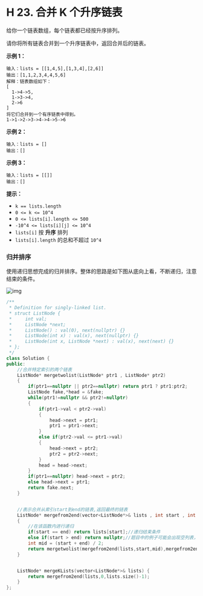 # H 23. 合并 K 个升序链表

给你一个链表数组，每个链表都已经按升序排列。

请你将所有链表合并到一个升序链表中，返回合并后的链表。

 

**示例 1：**

```
输入：lists = [[1,4,5],[1,3,4],[2,6]]
输出：[1,1,2,3,4,4,5,6]
解释：链表数组如下：
[
  1->4->5,
  1->3->4,
  2->6
]
将它们合并到一个有序链表中得到。
1->1->2->3->4->4->5->6
```

**示例 2：**

```
输入：lists = []
输出：[]
```

**示例 3：**

```
输入：lists = [[]]
输出：[]
```

 

**提示：**

- `k == lists.length`
- `0 <= k <= 10^4`
- `0 <= lists[i].length <= 500`
- `-10^4 <= lists[i][j] <= 10^4`
- `lists[i]` 按 **升序** 排列
- `lists[i].length` 的总和不超过 `10^4`





### 归并排序

使用递归思想完成的归并排序。整体的思路是如下图从底向上看，不断递归，注意结束的条件。





![img](https://pic.leetcode-cn.com/6f70a6649d2192cf32af68500915d84b476aa34ec899f98766c038fc9cc54662-image.png)

```cpp
/**
 * Definition for singly-linked list.
 * struct ListNode {
 *     int val;
 *     ListNode *next;
 *     ListNode() : val(0), next(nullptr) {}
 *     ListNode(int x) : val(x), next(nullptr) {}
 *     ListNode(int x, ListNode *next) : val(x), next(next) {}
 * };
 */
class Solution {
public:
    //合并特定索引的两个链表
    ListNode* mergetwolist(ListNode* ptr1 , ListNode* ptr2)
    {
        if(ptr1==nullptr || ptr2==nullptr) return ptr1 ? ptr1:ptr2;
        ListNode fake,*head = &fake;
        while(ptr1!=nullptr && ptr2!=nullptr)
        {
            if(ptr1->val < ptr2->val)
            {
                head->next = ptr1;
                ptr1 = ptr1->next;
            }
            else if(ptr2->val <= ptr1->val)
            {
                head->next = ptr2;
                ptr2 = ptr2->next;
            }
            head = head->next;
        }
        if(ptr1==nullptr) head->next = ptr2;
        else head->next = ptr1;
        return fake.next;
    }


    //表示合并从索引start到end的链表,返回最终的链表
    ListNode* mergefrom2end(vector<ListNode*>& lists , int start , int end)
    {
        //在该函数内进行递归
        if(start == end) return lists[start];//递归结束条件
        else if(start > end) return nullptr;//题目中的例子可能会出现空列表，这个时候就会出现start > end的情况 ，和归并排序本身没有什么关系
        int mid = (start + end) / 2;
        return mergetwolist(mergefrom2end(lists,start,mid),mergefrom2end(lists,mid+1,end));
    }


    ListNode* mergeKLists(vector<ListNode*>& lists) {
        return mergefrom2end(lists,0,lists.size()-1);
    }
};
```


